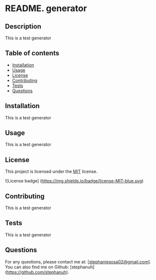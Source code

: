 
  # README. generator

  ## Description
  This is a test generator

  ## Table of contents
  * [Installation](#installation)
  * [Usage](#usage)
  * [License](#license)
  * [Contributing](#contributing)
  * [Tests](#tests)
  * [Questions](#questions)

  ## Installation
  This is a test generator

  ## Usage
  This is a test generator

  

   ## License
  This project is licensed under the [MIT]([License] (https://opensource.org/licenses/MIT)) license.

   
![License badge] (https://img.shields.io/badge/license-MIT-blue.svg)
   

  ## Contributing
  This is a test generator

  ## Tests
  This is a test generator

  ## Questions
  For any questions, please contact me at: [stephaniesosa02@gmail.com].
  You can also find me on Github: [stephanuh] (https://github.com/stephanuh).
